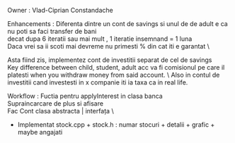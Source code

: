 ﻿Owner : Vlad-Ciprian Constandache 

Enhancements : 
Diferenta dintre un cont de savings si unul de de adult e ca nu poti sa faci transfer de bani \
decat dupa 6 iteratii sau mai mult , 1 iteratie insemnand = 1 luna \
Daca vrei sa ii scoti mai devreme nu primesti % din cat iti e garantat \

Asta fiind zis, implementez cont de investitii separat de cel de savings \
Key difference between child, student, adult acc va fi comisionul pe care il platesti 
when you withdraw money from said account. \ 
Also in contul de investitii cand investesti in x companie iti ia taxa ca in real life. 

Workflow :
Fuctia pentru applyInterest in clasa banca \
Supraincarcare de plus si afisare \
Fac Cont clasa abstracta | interfața \ 
+ Implementat stock.cpp + stock.h : numar stocuri + detalii + grafic + maybe angajati 